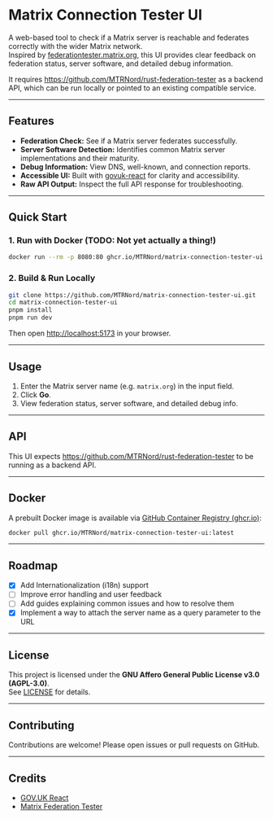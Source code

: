 # Matrix Connection Tester UI

A web-based tool to check if a Matrix server is reachable and federates correctly with the wider Matrix network.  
Inspired by [federationtester.matrix.org](https://federationtester.matrix.org/), this UI provides clear feedback on federation status, server software, and detailed debug information.

It requires <https://github.com/MTRNord/rust-federation-tester> as a backend API, which can be run locally or pointed to an existing compatible service.

---

## Features

- **Federation Check:** See if a Matrix server federates successfully.
- **Server Software Detection:** Identifies common Matrix server implementations and their maturity.
- **Debug Information:** View DNS, well-known, and connection reports.
- **Accessible UI:** Built with [govuk-react](https://github.com/govuk-react/govuk-react) for clarity and accessibility.
- **Raw API Output:** Inspect the full API response for troubleshooting.

---

## Quick Start

### 1. Run with Docker (TODO: Not yet actually a thing!)

```sh
docker run --rm -p 8080:80 ghcr.io/MTRNord/matrix-connection-tester-ui:latest
```

### 2. Build & Run Locally

```sh
git clone https://github.com/MTRNord/matrix-connection-tester-ui.git
cd matrix-connection-tester-ui
pnpm install
pnpm run dev
```

Then open <http://localhost:5173> in your browser.

---

## Usage

1. Enter the Matrix server name (e.g. `matrix.org`) in the input field.
2. Click **Go**.
3. View federation status, server software, and detailed debug info.

---

## API

This UI expects <https://github.com/MTRNord/rust-federation-tester> to be running as a backend API.

---

## Docker

A prebuilt Docker image is available via [GitHub Container Registry (ghcr.io)](https://ghcr.io/):

```sh
docker pull ghcr.io/MTRNord/matrix-connection-tester-ui:latest
```

---

## Roadmap

- [x] Add Internationalization (i18n) support
- [ ] Improve error handling and user feedback
- [ ] Add guides explaining common issues and how to resolve them
- [x] Implement a way to attach the server name as a query parameter to the URL

---

## License

This project is licensed under the **GNU Affero General Public License v3.0 (AGPL-3.0)**.  
See [LICENSE](./LICENSE) for details.

---

## Contributing

Contributions are welcome! Please open issues or pull requests on GitHub.

---

## Credits

- [GOV.UK React](https://github.com/govuk-react/govuk-react)
- [Matrix Federation Tester](https://federationtester.matrix.org/)
